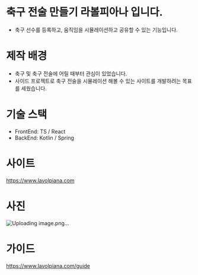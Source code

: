 # 축구 전술 만들기 라볼피아나 입니다.
- 축구 선수를 등록하고, 움직임을 시뮬레이션하고 공유할 수 있는 기능입니다.

# 제작 배경
- 축구 및 축구 전술에 어릴 때부터 관심이 있었습니다.
- 사이드 프로젝트로 축구 전술을 시뮬레이션 해볼 수 있는 사이트를 개발하려는 목표를 세웠습니다.

# 기술 스택
- FrontEnd: TS / React
- BackEnd: Kotlin / Spring

# 사이트
https://www.lavolpiana.com

# 사진

![Uploading image.png…]()


# 가이드
https://www.lavolpiana.com/guide

